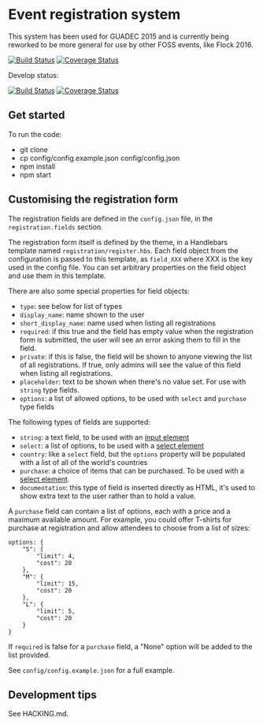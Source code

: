 Event registration system
=========================

This system has been used for GUADEC 2015 and is currently being reworked to be more general
for use by other FOSS events, like Flock 2016.

[![Build Status](https://travis-ci.org/puiterwijk/regcfp.svg?branch=master)](https://travis-ci.org/puiterwijk/regcfp)
[![Coverage Status](https://coveralls.io/repos/github/puiterwijk/regcfp/badge.svg?branch=master)](https://coveralls.io/github/puiterwijk/regcfp?branch=master)

Develop status:

[![Build Status](https://travis-ci.org/puiterwijk/regcfp.svg?branch=develop)](https://travis-ci.org/puiterwijk/regcfp)
[![Coverage Status](https://coveralls.io/repos/github/puiterwijk/regcfp/badge.svg?branch=develop)](https://coveralls.io/github/puiterwijk/regcfp?branch=develop)


Get started
-----------

To run the code:
- git clone
- cp config/config.example.json config/config.json
- npm install
- npm start


Customising the registration form
---------------------------------

The registration fields are defined in the `config.json` file, in the
`registration.fields` section.

The registration form itself is defined by the theme, in a Handlebars template
named `registration/register.hbs`. Each field object from the configuration is
passed to this template, as `field_XXX` where XXX is the key used in the config
file. You can set arbitrary properties on the field object and use them in this
template.

There are also some special properties for field objects:

  * `type`: see below for list of types
  * `display_name`: name shown to the user
  * `short_display_name`: name used when listing all registrations
  * `required`: if this true and the field has empty value when the
    registration form is submitted, the user will see an error asking
    them to fill in the field.
  * `private`: if this is false, the field will be shown to anyone viewing
    the list of all registrations. If true, only admins will see the value
    of this field when listing all registrations.
  * `placeholder`: text to be shown when there's no value set. For use with
    `string` type fields.
  * `options`: a list of allowed options, to be used with `select` and
    `purchase` type fields

The following types of fields are supported:

  * `string`: a text field, to be used with an [input element]
  * `select`: a list of options, to be used with a [select element]
  * `country`: like a `select` field, but the `options` property will be
    populated with a list of all of the world's countries
  * `purchase`: a choice of items that can be purchased. To be used with a
    [select element].
  * `documentation`: this type of field is inserted directly as HTML, it's
    used to show extra text to the user rather than to hold a value.

A `purchase` field can contain a list of options, each with a price and a
maximum available amount. For example, you could offer T-shirts for purchase
at registration and allow attendees to choose from a list of sizes:

    options: {
        "S": {
            "limit": 4,
            "cost": 20
        },
        "M": {
            "limit": 15,
            "cost": 20
        },
        "L": {
            "limit": 5,
            "cost": 20
        }
    }

If `required` is false for a `purchase` field, a "None" option will be added to
the list provided.

See `config/config.example.json` for a full example.

[input element]: https://developer.mozilla.org/en/docs/Web/HTML/Element/input
[select element]: https://developer.mozilla.org/en/docs/Web/HTML/Element/select


Development tips
----------------

See HACKING.md.
